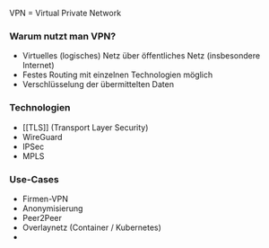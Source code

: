 VPN = Virtual Private Network

### Warum nutzt man VPN?
- Virtuelles (logisches) Netz über öffentliches Netz (insbesondere Internet)
- Festes Routing mit einzelnen Technologien möglich
- Verschlüsselung der übermittelten Daten

### Technologien
- [[TLS]] (Transport Layer Security)
- WireGuard
- IPSec
- MPLS


### Use-Cases
- Firmen-VPN
- Anonymisierung
- Peer2Peer
- Overlaynetz (Container / Kubernetes)
- 